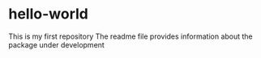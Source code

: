 # hello-world
This is my first repository
The readme file provides information about the package under development
